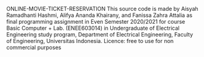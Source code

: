 ONLINE-MOVIE-TICKET-RESERVATION
This source code is made by Aisyah Ramadhanti Hashmi, Alifya Ananda Khairany, and Fanissa Zahra Attalia as final programming assignment in Even Semester 2020/2021 for course Basic Computer + Lab. (ENEE603014) in Undergraduate of Electrical Engineering study program, Department of Electrical Engineering, Faculty of Engineering, Universitas Indonesia. Licence: free to use for non commercial purposes
